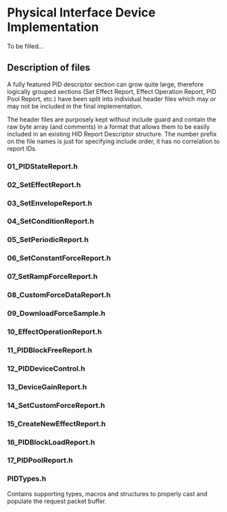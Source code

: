 # Physical Interface Device Implementation

To be filled...

## Description of files

A fully featured PID descriptor section can grow quite large, therefore logically grouped sections (Set Effect Report, Effect Operation Report, PID Pool Report, etc.) have been split into individual header files which may or may not be included in the final implementation.

The header files are purposely kept without include guard and contain the raw byte array (and comments) in a format that allows them to be easily included in an existing HID Report Descriptor structure. The number prefix on the file names is just for specifying include order, it has no correlation to report IDs.

### 01_PIDStateReport.h

### 02_SetEffectReport.h

### 03_SetEnvelopeReport.h

### 04_SetConditionReport.h

### 05_SetPeriodicReport.h

### 06_SetConstantForceReport.h

### 07_SetRampForceReport.h

### 08_CustomForceDataReport.h

### 09_DownloadForceSample.h

### 10_EffectOperationReport.h

### 11_PIDBlockFreeReport.h

### 12_PIDDeviceControl.h

### 13_DeviceGainReport.h

### 14_SetCustomForceReport.h

### 15_CreateNewEffectReport.h

### 16_PIDBlockLoadReport.h

### 17_PIDPoolReport.h

### PIDTypes.h

Contains supporting types, macros and structures to properly cast and populate the request packet buffer.
